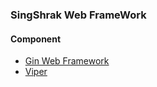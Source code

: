 ### SingShrak Web FrameWork

#### Component
- [Gin Web Framework](https://github.com/gin-gonic/gin)
- [Viper](https://github.com/spf13/viper)